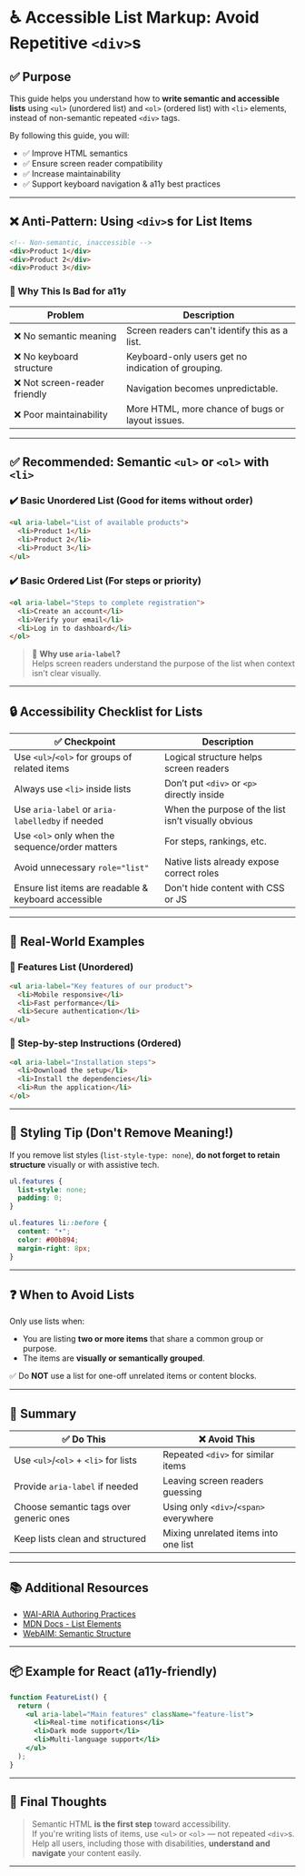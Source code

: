 # ♿ Accessible List Markup: Avoid Repetitive `<div>`s

## ✅ Purpose

This guide helps you understand how to **write semantic and accessible lists** using `<ul>` (unordered list) and `<ol>` (ordered list) with `<li>` elements, instead of non-semantic repeated `<div>` tags.

By following this guide, you will:

- ✅ Improve HTML semantics
- ✅ Ensure screen reader compatibility
- ✅ Increase maintainability
- ✅ Support keyboard navigation & a11y best practices

---

## ❌ Anti-Pattern: Using `<div>`s for List Items

```html
<!-- Non-semantic, inaccessible -->
<div>Product 1</div>
<div>Product 2</div>
<div>Product 3</div>
```

### 💨 Why This Is Bad for a11y

| Problem                  | Description |
|--------------------------|-------------|
| ❌ No semantic meaning   | Screen readers can't identify this as a list. |
| ❌ No keyboard structure | Keyboard-only users get no indication of grouping. |
| ❌ Not screen-reader friendly | Navigation becomes unpredictable. |
| ❌ Poor maintainability | More HTML, more chance of bugs or layout issues. |

---

## ✅ Recommended: Semantic `<ul>` or `<ol>` with `<li>`

### ✔️ Basic Unordered List (Good for items without order)

```html
<ul aria-label="List of available products">
  <li>Product 1</li>
  <li>Product 2</li>
  <li>Product 3</li>
</ul>
```

### ✔️ Basic Ordered List (For steps or priority)

```html
<ol aria-label="Steps to complete registration">
  <li>Create an account</li>
  <li>Verify your email</li>
  <li>Log in to dashboard</li>
</ol>
```

> 📝 **Why use `aria-label`?**  
> Helps screen readers understand the purpose of the list when context isn't clear visually.

---

## 🔒 Accessibility Checklist for Lists

| ✅ Checkpoint                                  | Description |
|------------------------------------------------|-------------|
| Use `<ul>`/`<ol>` for groups of related items  | Logical structure helps screen readers |
| Always use `<li>` inside lists                 | Don’t put `<div>` or `<p>` directly inside |
| Use `aria-label` or `aria-labelledby` if needed | When the purpose of the list isn’t visually obvious |
| Use `<ol>` only when the sequence/order matters | For steps, rankings, etc. |
| Avoid unnecessary `role="list"`                | Native lists already expose correct roles |
| Ensure list items are readable & keyboard accessible | Don't hide content with CSS or JS |

---

## 🎯 Real-World Examples

### 🔹 Features List (Unordered)

```html
<ul aria-label="Key features of our product">
  <li>Mobile responsive</li>
  <li>Fast performance</li>
  <li>Secure authentication</li>
</ul>
```

### 🔹 Step-by-step Instructions (Ordered)

```html
<ol aria-label="Installation steps">
  <li>Download the setup</li>
  <li>Install the dependencies</li>
  <li>Run the application</li>
</ol>
```

---

## 🎨 Styling Tip (Don't Remove Meaning!)

If you remove list styles (`list-style-type: none`), **do not forget to retain structure** visually or with assistive tech.

```css
ul.features {
  list-style: none;
  padding: 0;
}

ul.features li::before {
  content: "•";
  color: #00b894;
  margin-right: 8px;
}
```

---

## ❓ When to Avoid Lists

Only use lists when:

- You are listing **two or more items** that share a common group or purpose.
- The items are **visually or semantically grouped**.

✅ Do **NOT** use a list for one-off unrelated items or content blocks.

---

## 🧠 Summary

| ✅ Do This                             | ❌ Avoid This |
|----------------------------------------|----------------|
| Use `<ul>`/`<ol>` + `<li>` for lists   | Repeated `<div>` for similar items |
| Provide `aria-label` if needed         | Leaving screen readers guessing |
| Choose semantic tags over generic ones | Using only `<div>`/`<span>` everywhere |
| Keep lists clean and structured        | Mixing unrelated items into one list |

---

## 📚 Additional Resources

- [WAI-ARIA Authoring Practices](https://www.w3.org/WAI/ARIA/apg/)
- [MDN Docs - List Elements](https://developer.mozilla.org/en-US/docs/Web/HTML/Element/ul)
- [WebAIM: Semantic Structure](https://webaim.org/techniques/semanticstructure/)

---

## 📦 Example for React (a11y-friendly)

```jsx
function FeatureList() {
  return (
    <ul aria-label="Main features" className="feature-list">
      <li>Real-time notifications</li>
      <li>Dark mode support</li>
      <li>Multi-language support</li>
    </ul>
  );
}
```

---

## 🏁 Final Thoughts

> Semantic HTML **is the first step** toward accessibility.  
> If you're writing lists of items, use `<ul>` or `<ol>` — not repeated `<div>`s.  
> Help all users, including those with disabilities, **understand and navigate** your content easily.

---

